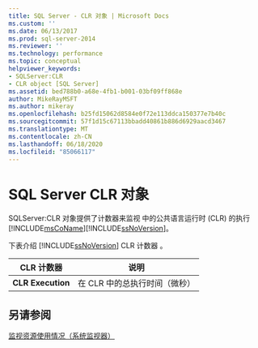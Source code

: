 ```yaml
---
title: SQL Server - CLR 对象 | Microsoft Docs
ms.custom: ''
ms.date: 06/13/2017
ms.prod: sql-server-2014
ms.reviewer: ''
ms.technology: performance
ms.topic: conceptual
helpviewer_keywords:
- SQLServer:CLR
- CLR object [SQL Server]
ms.assetid: bed788b0-a68e-4fb1-b001-03bf09ff868e
author: MikeRayMSFT
ms.author: mikeray
ms.openlocfilehash: b25fd15062d8584e0f72e113ddca150377e7b40c
ms.sourcegitcommit: 57f1d15c67113bbadd40861b886d6929aacd3467
ms.translationtype: MT
ms.contentlocale: zh-CN
ms.lasthandoff: 06/18/2020
ms.locfileid: "85066117"
---
```

# <a name="sql-server-clr-object"></a>SQL Server CLR 对象
  SQLServer:CLR 对象提供了计数器来监视   中的公共语言运行时 (CLR) 的执行[!INCLUDE[msCoName](../../includes/msconame-md.md)][!INCLUDE[ssNoVersion](../../includes/ssnoversion-md.md)]。  
  
 下表介绍 [!INCLUDE[ssNoVersion](../../includes/ssnoversion-md.md)] CLR 计数器  。  
  
|CLR 计数器|说明|  
|------------------|-----------------|  
|**CLR Execution**|在 CLR 中的总执行时间（微秒）|  
  
## <a name="see-also"></a>另请参阅  
 [监视资源使用情况（系统监视器）](monitor-resource-usage-system-monitor.md)  
  
  

